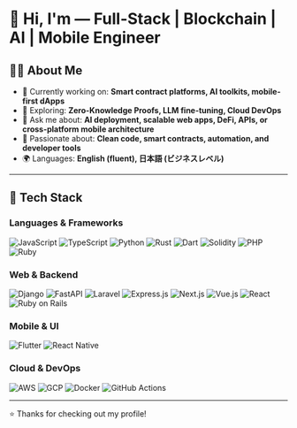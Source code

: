 # 👋 Hi, I'm — Full-Stack | Blockchain | AI | Mobile Engineer

## 👨‍💻 About Me

- 🔭 Currently working on: **Smart contract platforms, AI toolkits, mobile-first dApps**
- 🌱 Exploring: **Zero-Knowledge Proofs, LLM fine-tuning, Cloud DevOps**
- 💬 Ask me about: **AI deployment, scalable web apps, DeFi, APIs, or cross-platform mobile architecture**
- 🧠 Passionate about: **Clean code, smart contracts, automation, and developer tools**
- 🌍 Languages: **English (fluent), 日本語 (ビジネスレベル)**

---

## 🧰 Tech Stack

### Languages & Frameworks

![JavaScript](https://img.shields.io/badge/JavaScript-F7DF1E?logo=javascript&logoColor=black)
![TypeScript](https://img.shields.io/badge/TypeScript-3178C6?logo=typescript&logoColor=white)
![Python](https://img.shields.io/badge/Python-3776AB?logo=python&logoColor=white)
![Rust](https://img.shields.io/badge/Rust-000000?logo=rust&logoColor=white)
![Dart](https://img.shields.io/badge/Dart-0175C2?logo=dart)
![Solidity](https://img.shields.io/badge/Solidity-363636?logo=solidity)
![PHP](https://img.shields.io/badge/PHP-777BB4?logo=php)
![Ruby](https://img.shields.io/badge/Ruby-CC342D?logo=ruby&logoColor=white)

### Web & Backend

![Django](https://img.shields.io/badge/Django-092E20?logo=django&logoColor=white)
![FastAPI](https://img.shields.io/badge/FastAPI-009688?logo=fastapi&logoColor=white)
![Laravel](https://img.shields.io/badge/Laravel-F55247?logo=laravel&logoColor=white)
![Express.js](https://img.shields.io/badge/Express.js-000000?logo=express&logoColor=white)
![Next.js](https://img.shields.io/badge/Next.js-000000?logo=nextdotjs&logoColor=white)
![Vue.js](https://img.shields.io/badge/Vue.js-4FC08D?logo=vue.js&logoColor=white)
![React](https://img.shields.io/badge/React-61DAFB?logo=react&logoColor=black)
![Ruby on Rails](https://img.shields.io/badge/Ruby_on_Rails-CC0000?logo=rubyonrails&logoColor=white)

### Mobile & UI

![Flutter](https://img.shields.io/badge/Flutter-02569B?logo=flutter)
![React Native](https://img.shields.io/badge/React_Native-20232A?logo=react&logoColor=61DAFB)

### Cloud & DevOps

![AWS](https://img.shields.io/badge/AWS-232F3E?logo=amazon-aws)
![GCP](https://img.shields.io/badge/Google_Cloud-4285F4?logo=google-cloud&logoColor=white)
![Docker](https://img.shields.io/badge/Docker-2496ED?logo=docker&logoColor=white)
![GitHub Actions](https://img.shields.io/badge/GitHub_Actions-2088FF?logo=githubactions&logoColor=white)

---

⭐️ Thanks for checking out my profile!
